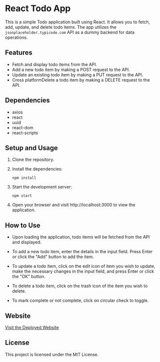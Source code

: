 # React Todo App

This is a simple Todo application built using React. It allows you to fetch, add, update, and delete todo items. The app utilizes the `jsonplaceholder.typicode.com` API as a dummy backend for data operations.

## Features

- Fetch and display todo items from the API.
- Add a new todo item by making a POST request to the API.
- Update an existing todo item by making a PUT request to the API.
- Cross platformDelete a todo item by making a DELETE request to the API.

## Dependencies

- axios
- react
- uuid
- react-dom
- react-scripts

## Setup and Usage

1. Clone the repository.

2. Install the dependencies:

   `npm install`

3. Start the development server:

   `npm start`

4. Open your browser and visit http://localhost:3000 to view the application.

## How to Use

- Upon loading the application, todo items will be fetched from the API and displayed.

- To add a new todo item, enter the details in the input field. Press Enter or click the "Add" button to add the item.

- To update a todo item, click on the edit icon of item you wish to update, make the necessary changes in the input field, and press Enter or click the "OK" button.

- To delete a todo item, click on the trash icon of the item you wish to delete.

- To mark complete or not complete, click on circular check to toggle.

## Website
[Visit the Deployed Website](https://peaceful-biscochitos-c2767a.netlify.app)

## License

This project is licensed under the MIT License.
